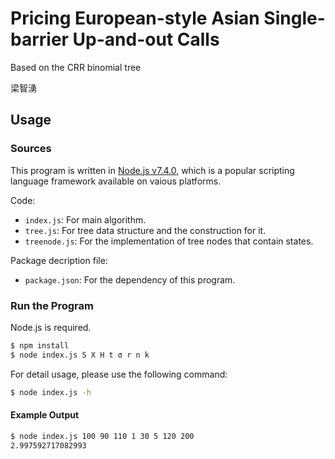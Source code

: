 Pricing European-style Asian Single-barrier Up-and-out Calls
============================================================
Based on the CRR binomial tree

梁智湧


## Usage
### Sources
This program is written in [Node.js v7.4.0](https://nodejs.org), which is a popular scripting language framework available on vaious platforms.

Code:

- `index.js`: For main algorithm.
- `tree.js`: For tree data structure and the construction for it.
- `treenode.js`: For the implementation of tree nodes that contain states.

Package decription file:

- `package.json`: For the dependency of this program.

### Run the Program
Node.js is required.

```bash
$ npm install
$ node index.js S X H t σ r n k
```

For detail usage, please use the following command:

```bash
$ node index.js -h
```

#### Example Output

```bash
$ node index.js 100 90 110 1 30 5 120 200
2.997592717082993
```
